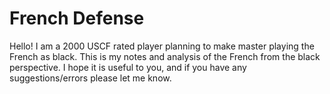 # French Defense
Hello! I am a 2000 USCF rated player planning to make master playing the French as black.
This is my notes and analysis of the French from the black perspective. I hope it is useful to you, and if you have any suggestions/errors please let me know.
